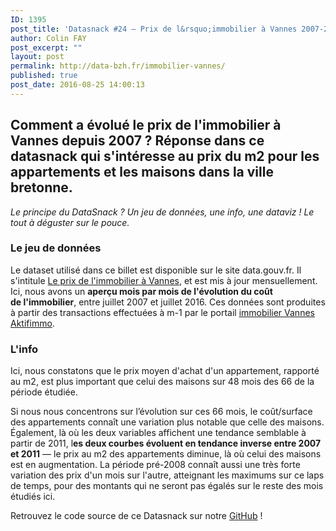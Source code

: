 ```yaml
---
ID: 1395
post_title: 'Datasnack #24 — Prix de l&rsquo;immobilier à Vannes 2007-2016'
author: Colin FAY
post_excerpt: ""
layout: post
permalink: http://data-bzh.fr/immobilier-vannes/
published: true
post_date: 2016-08-25 14:00:13
---
```

<h2>Comment a évolué le prix de l'immobilier à Vannes depuis 2007 ? Réponse dans ce datasnack qui s'intéresse au prix du m2 pour les appartements et les maisons dans la ville bretonne.
<!--more--></h2>
<em>Le principe du DataSnack ? Un jeu de données, une info, une dataviz ! Le tout à déguster sur le pouce.
</em>
<h3>Le jeu de données</h3>
Le dataset utilisé dans ce billet est disponible sur le site data.gouv.fr. Il s'intitule <a href="https://www.data.gouv.fr/fr/datasets/le-prix-de-limmobilier-a-vannes/" target="_blank">Le prix de l'immobilier à Vannes</a>, et est mis à jour mensuellement. Ici, nous avons un <strong>aperçu mois par mois de l'évolution du coût de l'immobilier</strong>, entre juillet 2007 et juillet 2016. Ces données sont produites à partir des transactions effectuées à m-1 par le portail <a href="http://www.aktifimmo-vannes.com/" rel="nofollow">immobilier Vannes Aktifimmo</a>.
<h3>L'info</h3>
Ici, nous constatons que le prix moyen d'achat d'un appartement, rapporté au m2, est plus important que celui des maisons sur 48 mois des 66 de la période étudiée.

Si nous nous concentrons sur l’évolution sur ces 66 mois, le coût/surface des appartements connaît une variation plus notable que celle des maisons. Également, là où les deux variables affichent une tendance semblable à partir de 2011, l<strong>es deux courbes évoluent en tendance inverse entre 2007 et 2011</strong> — le prix au m2 des appartements diminue, là où celui des maisons est en augmentation. La période pré-2008 connaît aussi une très forte variation des prix d'un mois sur l'autre, atteignant les maximums sur ce laps de temps, pour des montants qui ne seront pas égalés sur le reste des mois étudiés ici.

Retrouvez le code source de ce Datasnack sur notre <a href="https://github.com/DataBzh/datasnack" target="_blank">GitHub</a> !